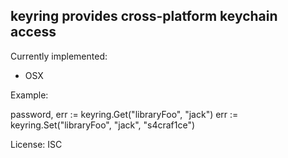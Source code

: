 keyring provides cross-platform keychain access
-----------------------------------------------

Currently implemented:
- OSX

Example:

  password, err := keyring.Get("libraryFoo", "jack")
  err := keyring.Set("libraryFoo", "jack", "s4craf1ce")

License: ISC
